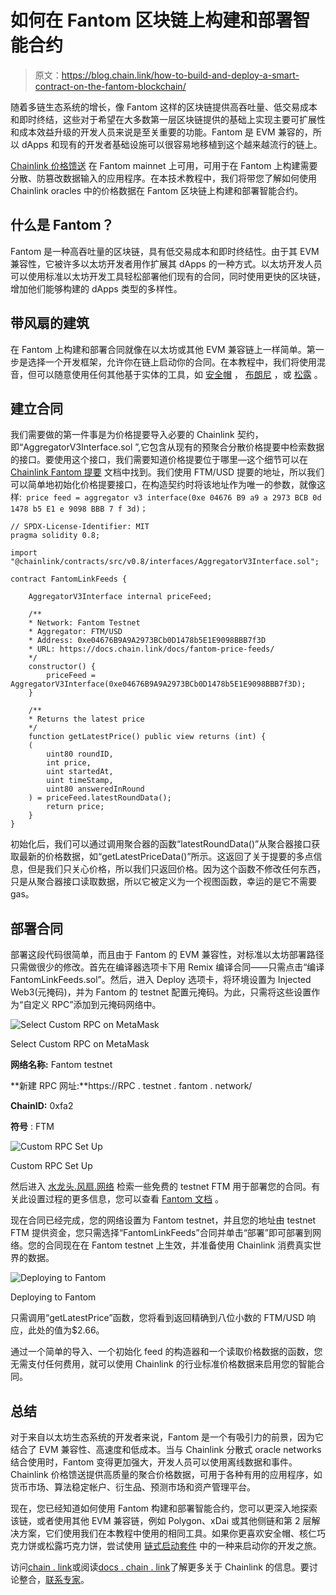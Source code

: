 # 如何在 Fantom 区块链上构建和部署智能合约

> 原文：<https://blog.chain.link/how-to-build-and-deploy-a-smart-contract-on-the-fantom-blockchain/>

随着多链生态系统的增长，像 Fantom 这样的区块链提供高吞吐量、低交易成本和即时终结，这些对于希望在大多数第一层区块链提供的基础上实现主要可扩展性和成本效益升级的开发人员来说是至关重要的功能。Fantom 是 EVM 兼容的，所以 dApps 和现有的开发者基础设施可以很容易地移植到这个越来越流行的链上。

[Chainlink 价格馈送](https://chain.link/solutions/defi) 在 Fantom mainnet 上可用，可用于在 Fantom 上构建需要分散、防篡改数据输入的应用程序。在本技术教程中，我们将带您了解如何使用 Chainlink oracles 中的价格数据在 Fantom 区块链上构建和部署智能合约。

## 什么是 Fantom？

Fantom 是一种高吞吐量的区块链，具有低交易成本和即时终结性。由于其 EVM 兼容性，它被许多以太坊开发者用作扩展其 dApps 的一种方式。以太坊开发人员可以使用标准以太坊开发工具轻松部署他们现有的合同，同时使用更快的区块链，增加他们能够构建的 dApps 类型的多样性。

## 带风扇的建筑

在 Fantom 上构建和部署合同就像在以太坊或其他 EVM 兼容链上一样简单。第一步是选择一个开发框架，允许你在链上启动你的合同。在本教程中，我们将使用混音，但可以随意使用任何其他基于实体的工具，如 [安全帽](https://github.com/smartcontractkit/hardhat-starter-kit) ， [布朗尼](https://github.com/smartcontractkit/chainlink-mix) ，或 [松露](https://github.com/smartcontractkit/truffle-starter-kit) 。

## 建立合同

我们需要做的第一件事是为价格提要导入必要的 Chainlink 契约，即“AggregatorV3Interface.sol ”,它包含从现有的预聚合分散价格提要中检索数据的接口。要使用这个接口，我们需要知道价格提要位于哪里—这个细节可以在 [Chainlink Fantom 提要](https://docs.chain.link/docs/fantom-price-feeds/) 文档中找到。我们使用 FTM/USD 提要的地址，所以我们可以简单地初始化价格提要接口，在构造契约时将该地址作为唯一的参数，就像这样:` price feed = aggregator v3 interface(0xe 04676 B9 a9 a 2973 BCB 0d 1478 b5 E1 e 9098 BBB 7 f 3d)；`

```
// SPDX-License-Identifier: MIT
pragma solidity 0.8;

import "@chainlink/contracts/src/v0.8/interfaces/AggregatorV3Interface.sol";

contract FantomLinkFeeds {

    AggregatorV3Interface internal priceFeed;

    /**
    * Network: Fantom Testnet
    * Aggregator: FTM/USD
    * Address: 0xe04676B9A9A2973BCb0D1478b5E1E9098BBB7f3D
    * URL: https://docs.chain.link/docs/fantom-price-feeds/
    */
    constructor() {
        priceFeed = AggregatorV3Interface(0xe04676B9A9A2973BCb0D1478b5E1E9098BBB7f3D);
    }

    /**
    * Returns the latest price
    */
    function getLatestPrice() public view returns (int) {
    (
        uint80 roundID, 
        int price,
        uint startedAt,
        uint timeStamp,
        uint80 answeredInRound
    ) = priceFeed.latestRoundData();
        return price;
    }
}
```

初始化后，我们可以通过调用聚合器的函数“latestRoundData()”从聚合器接口获取最新的价格数据，如“getLatestPriceData()”所示。这返回了关于提要的多点信息，但是我们只关心价格，所以我们只返回价格。因为这个函数不修改任何东西，只是从聚合器接口读取数据，所以它被定义为一个视图函数，幸运的是它不需要 gas。

## 部署合同

部署这段代码很简单，而且由于 Fantom 的 EVM 兼容性，对标准以太坊部署路径只需做很少的修改。首先在编译器选项卡下用 Remix 编译合同——只需点击“编译 FantomLinkFeeds.sol”。然后，进入 Deploy 选项卡，将环境设置为 Injected Web3(元掩码)，并为 Fantom 的 testnet 配置元掩码。为此，只需将这些设置作为“自定义 RPC”添加到元掩码网络中。

![Select Custom RPC on MetaMask](img/1c13c015a99aeba1149172a8732fe7d4.png)

<figcaption id="caption-attachment-2984" class="wp-caption-text">Select Custom RPC on MetaMask</figcaption>



**网络名称:** Fantom testnet

**新建 RPC 网址:**https://RPC . testnet . fantom . network/

**ChainID:** 0xfa2

**符号** : FTM

![Custom RPC Set Up](img/fd85e8c8f10ce9d4df43b654dd9afa52.png)

<figcaption id="caption-attachment-2985" class="wp-caption-text">Custom RPC Set Up</figcaption>



然后进入 [水龙头.风扇.网络](https://faucet.fantom.network/) 检索一些免费的 testnet FTM 用于部署您的合同。有关此设置过程的更多信息，您可以查看 [Fantom 文档](https://docs.fantom.foundation/tutorials/deploy-a-smart-contract) 。

现在合同已经完成，您的网络设置为 Fantom testnet，并且您的地址由 testnet FTM 提供资金，您只需选择“FantomLinkFeeds”合同并单击“部署”即可部署到网络。您的合同现在在 Fantom testnet 上生效，并准备使用 Chainlink 消费真实世界的数据。

![Deploying to Fantom](img/3fb82b8a10def8b51c6e4ca68ef355c7.png)

<figcaption id="caption-attachment-2986" class="wp-caption-text">Deploying to Fantom</figcaption>



只需调用“getLatestPrice”函数，您将看到返回精确到八位小数的 FTM/USD 响应，此处的值为$2.66。

通过一个简单的导入、一个初始化 feed 的构造器和一个读取价格数据的函数，您无需支付任何费用，就可以使用 Chainlink 的行业标准价格数据来启用您的智能合同。

## 总结

对于来自以太坊生态系统的开发者来说，Fantom 是一个有吸引力的前景，因为它结合了 EVM 兼容性、高速度和低成本。当与 Chainlink 分散式 oracle networks 结合使用时，Fantom 变得更加强大，开发人员可以使用离线数据和事件。Chainlink 价格馈送提供高质量的聚合价格数据，可用于各种有用的应用程序，如货币市场、算法稳定帐户、衍生品、预测市场和资产管理平台。

现在，您已经知道如何使用 Fantom 构建和部署智能合约，您可以更深入地探索该链，或者使用其他 EVM 兼容链，例如 Polygon、xDai 或其他侧链和第 2 层解决方案，它们使用我们在本教程中使用的相同工具。如果你更喜欢安全帽、核仁巧克力饼或松露巧克力饼，尝试使用 [链式启动套件](https://blog.chain.link/starter-kit-showcase/) 中的一种来启动你的开发之旅。

访问[chain . link](https://chain.link)或阅读[docs . chain . link](https://docs.chain.link)了解更多关于 Chainlink 的信息。要讨论整合，[联系专家](https://chainlinkcommunity.typeform.com/to/OYQO67EF)。